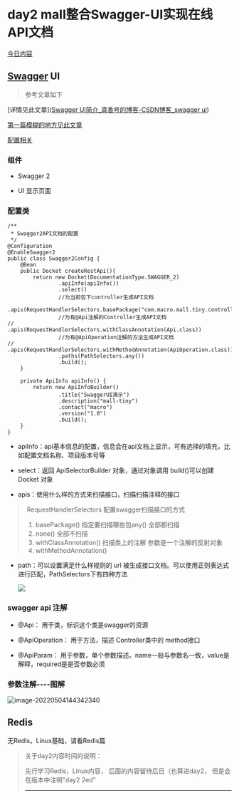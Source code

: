 # day2    mall整合Swagger-UI实现在线API文档

[今日内容](https://www.macrozheng.com/mall/architect/mall_arch_03.html#redis%E7%9A%84%E5%AE%89%E8%A3%85%E5%92%8C%E5%90%AF%E5%8A%A8)

## [Swagger](https://so.csdn.net/so/search?q=Swagger&spm=1001.2101.3001.7020) UI

> 参考文章如下

[详情见此文章]([Swagger UI简介_真香号的博客-CSDN博客_swagger ui](https://blog.csdn.net/zhanshixiang/article/details/104605292))

[第一篇模糊的地方见此文章](https://blog.csdn.net/zhanggonglalala/article/details/98070986)

[配置相关](https://blog.csdn.net/qq_45017999/article/details/107999533)

 ###   组件

 - Swagger 2

 - UI 显示页面

 ### 配置类

   

```
/**
 * Swagger2API文档的配置
 */
@Configuration
@EnableSwagger2
public class Swagger2Config {
    @Bean
    public Docket createRestApi(){
        return new Docket(DocumentationType.SWAGGER_2)
                .apiInfo(apiInfo())
                .select()
                //为当前包下controller生成API文档
                .apis(RequestHandlerSelectors.basePackage("com.macro.mall.tiny.controller"))
                //为有@Api注解的Controller生成API文档
//                .apis(RequestHandlerSelectors.withClassAnnotation(Api.class))
                //为有@ApiOperation注解的方法生成API文档
//                .apis(RequestHandlerSelectors.withMethodAnnotation(ApiOperation.class))
                .paths(PathSelectors.any())
                .build();
    }

    private ApiInfo apiInfo() {
        return new ApiInfoBuilder()
                .title("SwaggerUI演示")
                .description("mall-tiny")
                .contact("macro")
                .version("1.0")
                .build();
    }
}
```

- apiInfo：api基本信息的配置，信息会在api文档上显示，可有选择的填充，比如配置文档名称、项目版本号等
- select：返回 ApiSelectorBuilder 对象，通过对象调用 build()可以创建 Docket 对象


- apis：使用什么样的方式来扫描接口，扫描扫描注释的接口

>
> ​	RequestHandlerSelectors 配置swagger扫描接口的方式
>
> 1. basePackage() 指定要扫描哪些包any() 全部都扫描
> 2. none() 全部不扫描
> 3. withClassAnnotation() 扫描类上的注解 参数是一个注解的反射对象
> 4. withMethodAnnotation() 
>
- path：可以设置满足什么样规则的 url 被生成接口文档。可以使用正则表达式进行匹配，PathSelectors下有四种方法

  ![](resource\142858.png)

### swagger api 注解



- @Api： 用于类，标识这个类是swagger的资源

- @ApiOperation： 用于方法，描述 Controller类中的 method接口

- @ApiParam： 用于参数，单个参数描述。name一般与参数名一致，value是解释，required是是否参数必须

  

### 参数注解----图解

  

  

![image-20220504144342340](resource\image-20220504144342340.png)

## Redis

无Redis，Linux基础，请看Redis篇

> 关于day2内容时间的说明：
>
> 先行学习Redis，Linux内容， 后面的内容留待后日（也算进day2， 但是会在版本中注明"day2    2ed"
>
> -------------------------------------------------------------------------------------------------
